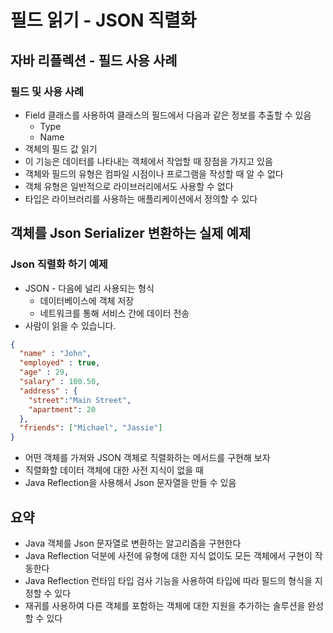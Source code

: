 # 필드 읽기 - JSON 직렬화
## 자바 리플렉션 - 필드 사용 사례 
### 필드 및 사용 사례
- Field 클래스를 사용하여 클래스의 필드에서 다음과 같은 정보를 추출할 수 있음
  - Type
  - Name
- 객체의 필드 값 읽기
- 이 기능은 데이터를 나타내는 객체에서 작업할 때 장점을 가지고 있음
- 객체와 필드의 유형은 컴파일 시점이나 프로그램을 작성할 때 알 수 없다
- 객체 유형은 일반적으로 라이브러리에서도 사용할 수 없다
- 타입은 라이브러리를 사용하는 애플리케이션에서 정의할 수 있다

## 객체를 Json Serializer 변환하는 실제 예제
### Json 직렬화 하기 예제
- JSON - 다음에 널리 사용되는 형식
  - 데이터베이스에 객체 저장
  - 네트워크를 통해 서비스 간에 데이터 전송
- 사람이 읽을 수 있습니다.
```json
{
  "name" : "John",
  "employed" : true,
  "age" : 29,
  "salary" : 100.50,
  "address" : {
    "street":"Main Street",
    "apartment": 20
  },
  "friends": ["Michael", "Jassie"]
}
```
- 어떤 객체를 가져와 JSON 객체로 직렬화하는 메서드를 구현해 보자
- 직렬화할 데이터 객체에 대한 사전 지식이 없을 때
- Java Reflection을 사용해서 Json 문자열을 만들 수 있음

## 요약
- Java 객체를 Json 문자열로 변환하는 알고리즘을 구현한다
- Java Reflection 덕분에 사전에 유형에 대한 지식 없이도 모든 객체에서 구현이 작동한다
- Java Reflection 런타임 타입 검사 기능을 사용하여 타입에 따라 필드의 형식을 지정할 수 있다
- 재귀를 사용하여 다른 객체를 포함하는 객체에 대한 지원을 추가하는 솔루션을 완성할 수 있다
